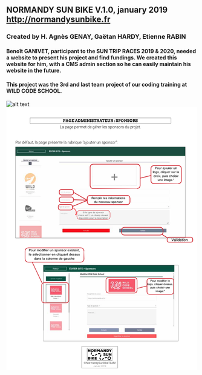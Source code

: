 ## NORMANDY SUN BIKE  V.1.0, january 2019    http://normandysunbike.fr

### Created by H. Agnès GENAY, Gaëtan HARDY, Etienne RABIN

#### Benoît GANIVET, participant to the SUN TRIP RACES 2019 & 2020, needed a website to present his project and find fundings. We created this website for him, with a CMS admin section so he can easily maintain his website in the future.

#### This project was the 3rd and last team project of our coding training at WILD CODE SCHOOL. 



![alt text](./src/assets/landingScreen.png)
![alt text](./src/assets/userNotice_screen.png)










